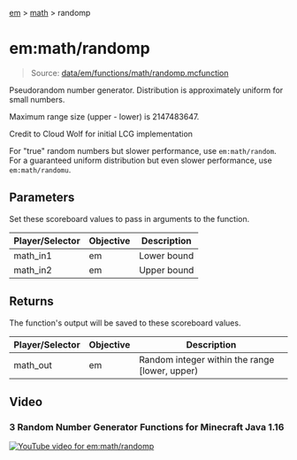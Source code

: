 [em](../../em.md) > [math](../math.md) > randomp

# em:math/randomp

> Source: [data/em/functions/math/randomp.mcfunction](../../../data/em/functions/math/randomp.mcfunction)

Pseudorandom number generator. Distribution is approximately uniform for small numbers.

Maximum range size (upper - lower) is 2147483647.

Credit to Cloud Wolf for initial LCG implementation

For "true" random numbers but slower performance, use `em:math/random`. For a guaranteed uniform distribution but even slower performance, use `em:math/randomu`.

## Parameters

Set these scoreboard values to pass in arguments to the function.

| Player/Selector | Objective | Description |
| --------------- | --------- | ----------- |
| math_in1        | em        | Lower bound |
| math_in2        | em        | Upper bound |

## Returns

The function's output will be saved to these scoreboard values.

| Player/Selector | Objective | Description                                    |
| --------------- | --------- | ---------------------------------------------- |
| math_out        | em        | Random integer within the range [lower, upper) |

## Video

### 3 Random Number Generator Functions for Minecraft Java 1.16

[![YouTube video for em:math/randomp](https://i3.ytimg.com/vi/LNFgu_qithk/maxresdefault.jpg)](https://www.youtube.com/watch?v=LNFgu_qithk)
